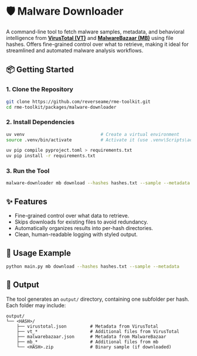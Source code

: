 # 🛡️ Malware Downloader

A command-line tool to fetch malware samples, metadata, and behavioral intelligence from **[VirusTotal (VT)](https://www.virustotal.com)** and **[MalwareBazaar (MB)](https://bazaar.abuse.ch)** using file hashes. Offers fine-grained control over what to retrieve, making it ideal for streamlined and automated malware analysis workflows.

## 📦 Getting Started

### 1. Clone the Repository

```bash
git clone https://github.com/reverseame/rme-toolkit.git
cd rme-toolkit/packages/malware-downloader
```

### 2. Install Dependencies

```bash
uv venv                             # Create a virtual environment
source .venv/bin/activate           # Activate it (use .venv\Scripts\activate on Windows)
```

```bash
uv pip compile pyproject.toml > requirements.txt
uv pip install -r requirements.txt
```

### 3. Run the Tool

```bash
malware-downloader mb download --hashes hashes.txt --sample --metadata
```

## ✨ Features

- Fine-grained control over what data to retrieve.
- Skips downloads for existing files to avoid redundancy.
- Automatically organizes results into per-hash directories.
- Clean, human-readable logging with styled output.

## 🚀 Usage Example

```bash
python main.py mb download --hashes hashes.txt --sample --metadata
```

## 📂 Output

The tool generates an `output/` directory, containing one subfolder per hash. Each folder may include:

```
output/
└── <HASH>/
    ├── virustotal.json         # Metadata from VirusTotal
    ├── vt_*                    # Additional files from VirusTotal
    ├── malwarebazaar.json      # Metadata from MalwareBazaar
    ├── mb_*                    # Additional files from mb
    └── <HASH>.zip              # Binary sample (if downloaded)
```
